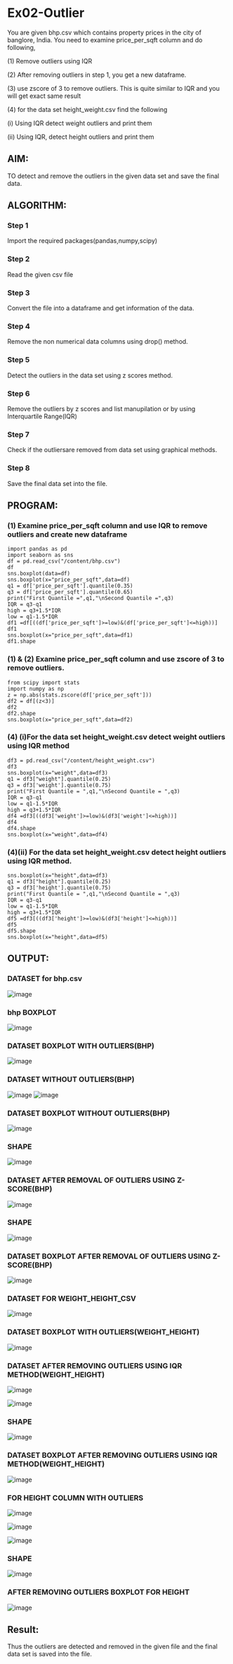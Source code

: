 # Ex02-Outlier

You are given bhp.csv which contains property prices in the city of banglore, India. You need to examine price_per_sqft column and do following,

(1) Remove outliers using IQR

(2) After removing outliers in step 1, you get a new dataframe.

(3) use zscore of 3 to remove outliers. This is quite similar to IQR and you will get exact same result

(4) for the data set height_weight.csv find the following

(i) Using IQR detect weight outliers and print them

(ii) Using IQR, detect height outliers and print them

## AIM:

TO detect and remove the outliers in the given data set and save the final data.

## ALGORITHM:

### Step 1
Import the required packages(pandas,numpy,scipy)

### Step 2
Read the given csv file

### Step 3
Convert the file into a dataframe and get information of the data.

### Step 4
Remove the non numerical data columns using drop() method.

### Step 5
Detect the outliers in the data set using z scores method.

### Step 6
Remove the outliers by z scores and list manupilation or by using Interquartile Range(IQR)

### Step 7
Check if the outliersare removed from data set using graphical methods.

### Step 8
Save the final data set into the file.

## PROGRAM:

### (1) Examine price_per_sqft column and use IQR to remove outliers and create new dataframe
```
import pandas as pd
import seaborn as sns
df = pd.read_csv("/content/bhp.csv")
df
sns.boxplot(data=df)
sns.boxplot(x="price_per_sqft",data=df)
q1 = df['price_per_sqft'].quantile(0.35)
q3 = df['price_per_sqft'].quantile(0.65)
print("First Quantile =",q1,"\nSecond Quantile =",q3)
IQR = q3-q1
high = q3+1.5*IQR
low = q1-1.5*IQR
df1 =df[((df['price_per_sqft']>=low)&(df['price_per_sqft']<=high))]
df1
sns.boxplot(x="price_per_sqft",data=df1)
df1.shape
```
### (1) & (2) Examine price_per_sqft column and use zscore of 3 to remove outliers.
```
from scipy import stats
import numpy as np
z = np.abs(stats.zscore(df['price_per_sqft']))
df2 = df[(z<3)]
df2
df2.shape
sns.boxplot(x="price_per_sqft",data=df2)
```
### (4) (i)For the data set height_weight.csv detect weight outliers using IQR method
```
df3 = pd.read_csv("/content/height_weight.csv")
df3
sns.boxplot(x="weight",data=df3)
q1 = df3["weight"].quantile(0.25)
q3 = df3['weight'].quantile(0.75)
print("First Quantile = ",q1,"\nSecond Quantile = ",q3)
IQR = q3-q1
low = q1-1.5*IQR
high = q3+1.5*IQR
df4 =df3[((df3['weight']>=low)&(df3['weight']<=high))]
df4
df4.shape
sns.boxplot(x="weight",data=df4)
```
### (4)(ii) For the data set height_weight.csv detect height outliers using IQR method.
```
sns.boxplot(x="height",data=df3)
q1 = df3["height"].quantile(0.25)
q3 = df3['height'].quantile(0.75)
print("First Quantile = ",q1,"\nSecond Quantile = ",q3)
IQR = q3-q1
low = q1-1.5*IQR
high = q3+1.5*IQR
df5 =df3[((df3['height']>=low)&(df3['height']<=high))]
df5
df5.shape
sns.boxplot(x="height",data=df5)
```

## OUTPUT:

### DATASET for bhp.csv
![image](https://user-images.githubusercontent.com/119560261/229770125-e32dc66c-5507-43a2-9be1-372f4eb66a96.png)

### bhp BOXPLOT
![image](https://user-images.githubusercontent.com/119560261/229770434-678f1372-c724-4d2a-a5db-04a97f9a3e24.png)

### DATASET BOXPLOT WITH OUTLIERS(BHP)
![image](https://user-images.githubusercontent.com/119560261/229770536-a6fffa52-590e-42e6-bb80-c8449c426e2b.png)

### DATASET WITHOUT OUTLIERS(BHP)
![image](https://user-images.githubusercontent.com/119560261/229770680-de2b39de-d751-49f7-95d2-14541e9dd651.png)
![image](https://user-images.githubusercontent.com/119560261/229770714-49accbb3-a0d6-41ad-b9ef-5c7ab4d379a4.png)

### DATASET BOXPLOT WITHOUT OUTLIERS(BHP)
![image](https://user-images.githubusercontent.com/119560261/229770809-38413194-25c5-491d-a792-0a52e5b31105.png)

### SHAPE
![image](https://user-images.githubusercontent.com/119560261/229770981-d524773e-4cce-4837-b889-3dd9a63ff126.png)

### DATASET AFTER REMOVAL OF OUTLIERS USING Z-SCORE(BHP)
![image](https://user-images.githubusercontent.com/119560261/229771080-8d986ce7-b5be-4fd9-826c-f8086b4fc204.png)

### SHAPE
![image](https://user-images.githubusercontent.com/119560261/229771223-9d321c20-9fa2-4356-b168-58407ad50f34.png)

### DATASET BOXPLOT AFTER REMOVAL OF OUTLIERS USING Z-SCORE(BHP)
![image](https://user-images.githubusercontent.com/119560261/229771303-75f1ebeb-fe89-4645-a308-641c3e35e847.png)

### DATASET FOR WEIGHT_HEIGHT_CSV
![image](https://user-images.githubusercontent.com/119560261/229843731-738e5616-6c91-4e07-b8c7-ad6560675057.png)

### DATASET BOXPLOT WITH OUTLIERS(WEIGHT_HEIGHT)
![image](https://user-images.githubusercontent.com/119560261/229843942-7e5ff627-fd27-4312-a971-309e6f3c36f0.png)

### DATASET AFTER REMOVING OUTLIERS USING IQR METHOD(WEIGHT_HEIGHT)
![image](https://user-images.githubusercontent.com/119560261/229844187-d3776857-044e-49e4-b56d-056e0110f088.png)

![image](https://user-images.githubusercontent.com/119560261/229844355-e935a97d-889f-4081-8136-dc0d62a0f84e.png)

### SHAPE
![image](https://user-images.githubusercontent.com/119560261/229844552-18a9ab2f-4316-4e20-a103-1e9e026490a3.png)

### DATASET BOXPLOT AFTER REMOVING OUTLIERS USING IQR METHOD(WEIGHT_HEIGHT)
![image](https://user-images.githubusercontent.com/119560261/229844730-1f7f1fdb-8eb5-4598-be02-847771bc44f9.png)

### FOR HEIGHT COLUMN WITH OUTLIERS
![image](https://user-images.githubusercontent.com/119560261/229844808-26dae7e4-4ac1-4735-8223-62e14115f852.png)

![image](https://user-images.githubusercontent.com/119560261/229846617-a61759bd-dcb5-4963-a8a1-4e5a0b76df5b.png)

![image](https://user-images.githubusercontent.com/119560261/229846647-51ffa4d6-2aa1-4cd5-af98-680a7704701a.png)

### SHAPE
![image](https://user-images.githubusercontent.com/119560261/229845028-053782dd-52c4-4161-89ad-84934d6e718a.png)

### AFTER REMOVING OUTLIERS BOXPLOT FOR HEIGHT
![image](https://user-images.githubusercontent.com/119560261/229845230-8e1a09b7-c695-4f6c-a75b-651e36ce70a3.png)

## Result:
Thus the outliers are detected and removed in the given file and the final data set is saved into the file.
